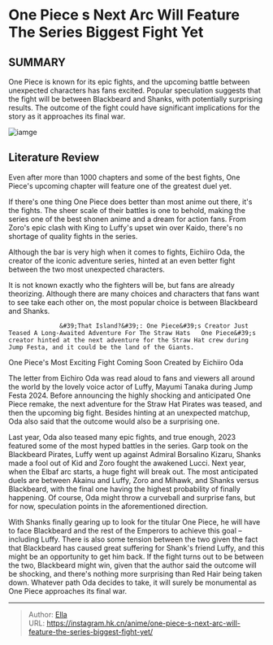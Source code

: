 # One Piece s Next Arc Will Feature The Series  Biggest Fight Yet


## SUMMARY 



  One Piece is known for its epic fights, and the upcoming battle between unexpected characters has fans excited.   Popular speculation suggests that the fight will be between Blackbeard and Shanks, with potentially surprising results.   The outcome of the fight could have significant implications for the story as it approaches its final war.  

![iamge](https://static1.srcdn.com/wordpress/wp-content/uploads/2023/12/shanks-and-whitebeard.jpg)

## Literature Review

Even after more than 1000 chapters and some of the best fights, One Piece&#39;s upcoming chapter will feature one of the greatest duel yet.




If there&#39;s one thing One Piece does better than most anime out there, it&#39;s the fights. The sheer scale of their battles is one to behold, making the series one of the best shonen anime and a dream for action fans. From Zoro&#39;s epic clash with King to Luffy&#39;s upset win over Kaido, there&#39;s no shortage of quality fights in the series.




Although the bar is very high when it comes to fights, Eichiiro Oda, the creator of the iconic adventure series, hinted at an even better fight between the two most unexpected characters.


 

It is not known exactly who the fighters will be, but fans are already theorizing. Although there are many choices and characters that fans want to see take each other on, the most popular choice is between Blackbeard and Shanks.

                  &#39;That Island?&#39;: One Piece&#39;s Creator Just Teased A Long-Awaited Adventure For The Straw Hats   One Piece&#39;s creator hinted at the next adventure for the Straw Hat crew during Jump Festa, and it could be the land of the Giants.   


 One Piece&#39;s Most Exciting Fight Coming Soon 
Created by Eichiiro Oda

 




The letter from Eichiro Oda was read aloud to fans and viewers all around the world by the lovely voice actor of Luffy, Mayumi Tanaka during Jump Festa 2024. Before announcing the highly shocking and anticipated One Piece remake, the next adventure for the Straw Hat Pirates was teased, and then the upcoming big fight. Besides hinting at an unexpected matchup, Oda also said that the outcome would also be a surprising one.

Last year, Oda also teased many epic fights, and true enough, 2023 featured some of the most hyped battles in the series. Garp took on the Blackbeard Pirates, Luffy went up against Admiral Borsalino Kizaru, Shanks made a fool out of Kid and Zoro fought the awakened Lucci. Next year, when the Elbaf arc starts, a huge fight will break out. The most anticipated duels are between Akainu and Luffy, Zoro and Mihawk, and Shanks versus Blackbeard, with the final one having the highest probability of finally happening. Of course, Oda might throw a curveball and surprise fans, but for now, speculation points in the aforementioned direction.




          

With Shanks finally gearing up to look for the titular One Piece, he will have to face Blackbeard and the rest of the Emperors to achieve this goal – including Luffy. There is also some tension between the two given the fact that Blackbeard has caused great suffering for Shank&#39;s friend Luffy, and this might be an opportunity to get him back. If the fight turns out to be between the two, Blackbeard might win, given that the author said the outcome will be shocking, and there&#39;s nothing more surprising than Red Hair being taken down. Whatever path Oda decides to take, it will surely be monumental as One Piece approaches its final war.



---

> Author: [Ella](https://instagram.hk.cn/)  
> URL: https://instagram.hk.cn/anime/one-piece-s-next-arc-will-feature-the-series-biggest-fight-yet/  


